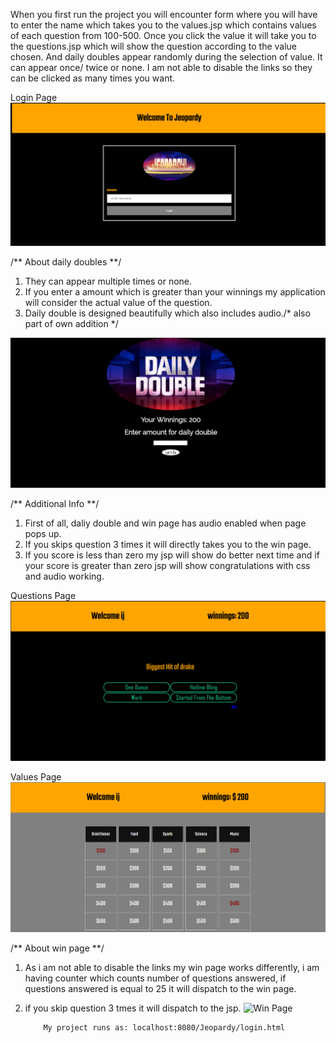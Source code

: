 When you first run the project you will encounter form where you will have to enter the name which takes you to the values.jsp which contains values of each question from 100-500.
Once you click the value it will take you to the questions.jsp which will show the question according to the value chosen. And daily doubles appear randomly during the selection of value.
It can appear once/ twice or none. I am not able to disable the links so they can be clicked as many times you want.

Login Page
![Login page](https://github.com/sing5745/Jeopardy/raw/master/jeopardyL.PNG)

/** About daily doubles **/
1. They can appear multiple times or none.
2. If you enter a amount which is greater than your winnings my application will consider the actual value of the question.
3. Daily double is designed beautifully which also includes audio./* also part of own addition */

![Daily Double](https://github.com/sing5745/Jeopardy/raw/master/DD.PNG)

/** Additional Info **/
1. First of all, daliy double and win page has audio enabled when page pops up.
2. If you skips question 3 times it will directly takes you to the win page.
3. If you score is less than zero my jsp will show do better next time and if your score is greater than zero jsp will show congratulations with css and audio working.

Questions Page
![Questions](https://github.com/sing5745/Jeopardy/raw/master/question.PNG)

Values Page
![home](https://github.com/sing5745/Jeopardy/raw/master/Home.PNG)

/** About win page **/
1. As i am not able to disable the links my win page works differently, i am having counter which counts number of questions answered, if questions answered is equal to 25 it will dispatch to the win page.
2. if you skip question 3 tmes it will dispatch to the jsp.
 ![Win Page](https://github.com/sing5745/UberEats/raw/master/Win.PNG)
 
 


           My project runs as: localhost:8080/Jeopardy/login.html
